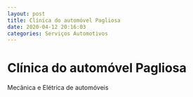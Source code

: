 ```yaml
---
layout: post
title: Clínica do automóvel Pagliosa
date: 2020-04-12 20:16:03 
categories: Serviços Automotivos
---
```


# Clínica do automóvel Pagliosa

Mecânica e Elétrica de automóveis
